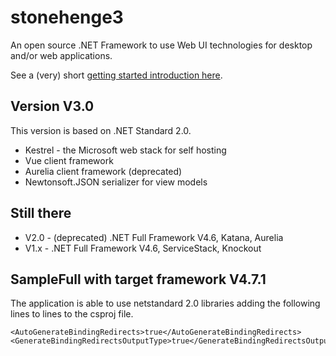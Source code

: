 # stonehenge3
An open source .NET Framework to use Web UI technologies for desktop and/or web applications.

See a (very) short [getting started introduction here](docs/GettingStarted.md).

## Version V3.0
This version is based on .NET Standard 2.0.

* Kestrel - the Microsoft web stack for self hosting
* Vue client framework
* Aurelia client framework (deprecated)
* Newtonsoft.JSON serializer for view models

## Still there 
* V2.0 - (deprecated) .NET Full Framework V4.6, Katana, Aurelia
* V1.x - .NET Full Framework V4.6, ServiceStack, Knockout


## SampleFull with target framework V4.7.1
The application is able to use netstandard 2.0 libraries adding the following lines to lines to the csproj file.

	<AutoGenerateBindingRedirects>true</AutoGenerateBindingRedirects>
  	<GenerateBindingRedirectsOutputType>true</GenerateBindingRedirectsOutputType>

